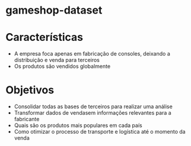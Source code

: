# gameshop-dataset

# Características

  - A empresa foca apenas em fabricação de consoles, deixando a distribuição e venda para terceiros
  - Os produtos são vendidos globalmente

# Objetivos

   - Consolidar todas as bases de terceiros para realizar uma análise
   - Transformar dados de vendasem informações relevantes para a fabricante
   - Quais são os produtos mais populares em cada país
   - Como otimizar o processo de transporte e logística até o momento da venda
